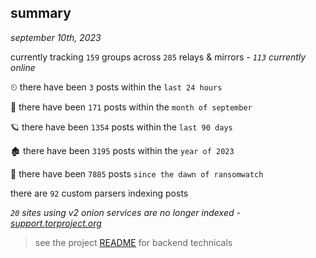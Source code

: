 
## summary
_september 10th, 2023_

currently tracking `159` groups across `285` relays & mirrors - _`113` currently online_

⏲ there have been `3` posts within the `last 24 hours`

🦈 there have been `171` posts within the `month of september`

🪐 there have been `1354` posts within the `last 90 days`

🏚 there have been `3195` posts within the `year of 2023`

🦕 there have been `7885` posts `since the dawn of ransomwatch`

there are `92` custom parsers indexing posts

_`20` sites using v2 onion services are no longer indexed - [support.torproject.org](https://support.torproject.org/onionservices/v2-deprecation/)_

> see the project [README](https://github.com/joshhighet/ransomwatch#ransomwatch--) for backend technicals
